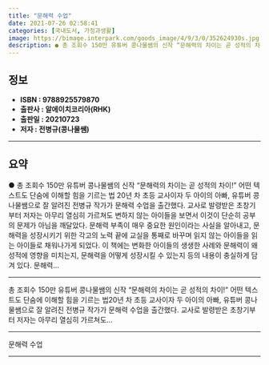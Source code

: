 ```yaml
---
title: "문해력 수업"
date: 2021-07-26 02:58:41
categories: [국내도서, 가정과생활]
image: https://bimage.interpark.com/goods_image/4/9/3/0/352624930s.jpg
description: ● 총 조회수 150만 유튜버 콩나물쌤의 신작 “문해력의 차이는 곧 성적의 차이!” 어떤 텍스트도 단숨에 이해할 힘을 기르는 법 20년 차 초등 교사이자 두 아이의 아빠, 유튜버 콩나물쌤으로 잘 알려진 전병규 작가가 문해력 수업을 출간했다. 교사로 발령받은 초창기부터 저자는 아무리 열
---
```


## **정보**

- **ISBN : 9788925579870**
- **출판사 : 알에이치코리아(RHK)**
- **출판일 : 20210723**
- **저자 : 전병규(콩나물쌤)**

------



## **요약**

●  총 조회수 150만 유튜버 콩나물쌤의 신작 “문해력의 차이는 곧 성적의 차이!” 어떤 텍스트도 단숨에 이해할 힘을 기르는 법 20년 차 초등 교사이자 두 아이의 아빠, 유튜버 콩나물쌤으로 잘 알려진 전병규 작가가 문해력 수업을 출간했다. 교사로 발령받은 초창기부터 저자는 아무리 열심히 가르쳐도 변하지 않는 아이들을 보면서 이것이 단순히 공부의 문제가 아님을 깨달았다. 문해력 부족이 매우 중요한 원인이라는 사실을 알아내고, 문해력을 성장시키기 위한 각고의 노력 끝에 교실을 통째로 바꾸며 읽지 않는 아이들을 읽는 아이들로 채워나가게 되었다. 이 책에는 변화한 아이들의 생생한 사례와 문해력이 왜 성적에 영향을 미치는지, 문해력을 어떻게 성장시킬 수 있는지 등의 내용이 충실하게 담겨 있다. 문해력...

------

총 조회수 150만 유튜버 콩나물쌤의 신작
“문해력의 차이는 곧 성적의 차이!” 
어떤 텍스트도 단숨에 이해할 힘을 기르는 법20년 차 초등 교사이자 두 아이의 아빠, 유튜버 콩나물쌤으로 잘 알려진 전병규 작가가 문해력 수업을 출간했다. 교사로 발령받은 초창기부터 저자는 아무리 열심히 가르쳐도... 

------


문해력 수업 

------


